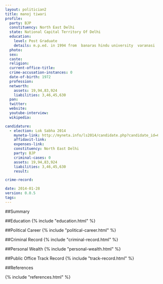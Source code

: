 ```yaml
---
layout: politician2
title: manoj tiwari
profile: 
  party: BJP
  constituency: North East Delhi
  state: National Capital Territory Of Delhi
  education: 
    level: Post Graduate
    details: m.p.ed. in 1994 from  banaras hindu university  varanasi  u p  b.a.(hons.) in 1992 from banaras hindu university varanasi up  intermediate in 1987 from adarsh seva intermediate college varanasi up
  photo: 
  sex: 
  caste: 
  religion: 
  current-office-title: 
  crime-accusation-instances: 0
  date-of-birth: 1972
  profession: 
  networth: 
    assets: 19,94,83,924
    liabilities: 3,46,45,630
  pan: 
  twitter: 
  website: 
  youtube-interview: 
  wikipedia: 

candidature: 
  - election: Lok Sabha 2014
    myneta-link: http://myneta.info/ls2014/candidate.php?candidate_id=66
    affidavit-link: 
    expenses-link: 
    constituency: North East Delhi 
    party: BJP
    criminal-cases: 0
    assets: 19,94,83,924
    liabilities: 3,46,45,630
    result:  

crime-record: 

date: 2014-01-28
version: 0.0.5
tags: 
---
```

##Summary


##Education
{% include "education.html" %}


##Political Career
{% include "political-career.html" %}


##Criminal Record
{% include "criminal-record.html" %}


##Personal Wealth
{% include "personal-wealth.html" %}


##Public Office Track Record
{% include "track-record.html" %}


##References


{% include "references.html" %}